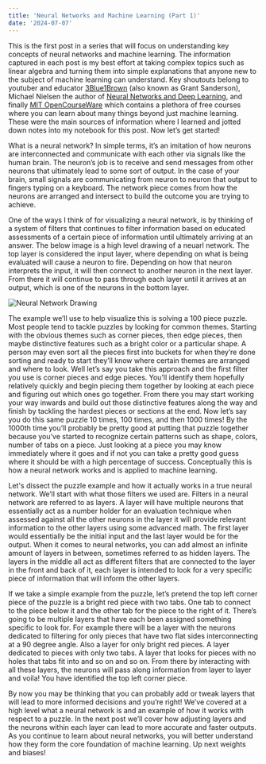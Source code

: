 ```yaml
---
title: 'Neural Networks and Machine Learning (Part 1)'
date: '2024-07-07'
---
```


This is the first post in a series that will focus on understanding key concepts of neural networks and machine learning. The information captured in each post is my best effort at taking complex topics such as linear algebra and turning them into simple explanations that anyone new to the subject of machine learning can understand. Key shoutouts belong to youtuber and educator [3Blue1Brown](https://www.youtube.com/@3blue1brown) (also known as Grant Sanderson), Michael Nielsen the author of [Neural Networks and Deep Learning](http://neuralnetworksanddeeplearning.com/chap1.html), and finally [MIT OpenCourseWare](https://ocw.mit.edu/search/?d=Electrical%20Engineering%20and%20Computer%20Science&q=machine%20learning) which contains a plethora of free courses where you can learn about many things beyond just machine learning. These were the main sources of information where I learned and jotted down notes into my notebook for this post. Now let’s get started!

What is a neural network? In simple terms, it’s an imitation of how neurons are interconnected and communicate with each other via signals like the human brain. The neuron’s job is to receive and send messages from other neurons that ultimately lead to some sort of output. In the case of your brain, small signals are communicating from neuron to neuron that output to fingers typing on a keyboard. The network piece comes from how the neurons are arranged and intersect to build the outcome you are trying to achieve. 

One of the ways I think of for visualizing a neural network, is by thinking of a system of filters that continues to filter information based on educated assessments of a certain piece of information until ultimately arriving at an answer. The below image is a high level drawing of a neuarl network. The top layer is considered the input layer, where depending on what is being evaluated will cause a neuron to fire. Depending on how that neuron interprets the input, it will then connect to another neuron in the next layer. From there it will continue to pass through each layer until it arrives at an output, which is one of the neurons in the bottom layer. 

![Neural Network Drawing](/images/Neural_Network_Drawing.jpg "Neural Network Drawing")

The example we’ll use to help visualize this is solving a 100 piece puzzle. Most people tend to tackle puzzles by looking for common themes. Starting with the obvious themes such as corner pieces, then edge pieces, then maybe distinctive features such as a bright color or a particular shape. A person may even sort all the pieces first into buckets for when they’re done sorting and ready to start they’ll know where certain themes are arranged and where to look. Well let’s say you take this approach and the first filter you use is corner pieces and edge pieces. You’ll identify them hopefully relatively quickly and begin piecing them together by looking at each piece and figuring out which ones go together. From there you may start working your way inwards and build out those distinctive features along the way and finish by tackling the hardest pieces or sections at the end. Now let’s say you do this same puzzle 10 times, 100 times, and then 1000 times! By the 1000th time you’ll probably be pretty good at putting that puzzle together because you’ve started to recognize certain patterns such as shape, colors, number of tabs on a piece. Just looking at a piece you may know immediately where it goes and if not you can take a pretty good guess where it should be with a high percentage of success. Conceptually this is how a neural network works and is applied to machine learning.  

Let's dissect the puzzle example and how it actually works in a true neural network. We’ll start with what those filters we used are. Filters in a neural network are referred to as layers. A layer will have multiple neurons that essentially act as a number holder for an evaluation technique when assessed against all the other neurons in the layer it will provide relevant information to the other layers using some advanced math. The first layer would essentially be the initial input and the last layer would be for the output. When it comes to neural networks, you can add almost an infinite amount of layers in between, sometimes referred to as hidden layers. The layers in the middle all act as different filters that are connected to the layer in the front and back of it, each layer is intended to look for a very specific piece of information that will inform the other layers. 

If we take a simple example from the puzzle, let’s pretend the top left corner piece of the puzzle is a bright red piece with two tabs. One tab to connect to the piece below it and the other tab for the piece to the right of it. There’s going to be multiple layers that have each been assigned something specific to look for. For example there will be a layer with the neurons dedicated to filtering for only pieces that have two flat sides interconnecting at a 90 degree angle. Also a layer for only bright red pieces. A layer dedicated to pieces with only two tabs. A layer that looks for pieces with no holes that tabs fit into and so on and so on. From there by interacting with all these layers, the neurons will pass along information from layer to layer and voila! You have identified the top left corner piece.  

By now you may be thinking that you can probably add or tweak layers that will lead to more informed decisions and you’re right! We’ve covered at a high level what a neural network is and an example of how it works with respect to a puzzle. In the next post we’ll cover how adjusting layers and the neurons within each layer can lead to more accurate and faster outputs. As you continue to learn about neural networks, you will better understand how they form the core foundation of machine learning. Up next weights and biases! 
